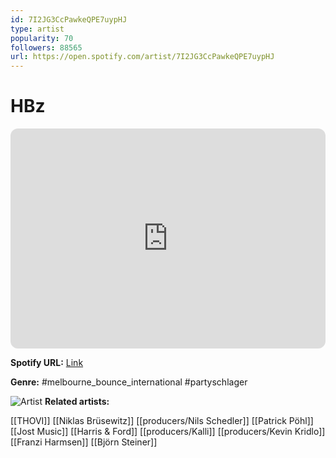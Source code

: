 ```yaml
---
id: 7I2JG3CcPawkeQPE7uypHJ
type: artist
popularity: 70
followers: 88565
url: https://open.spotify.com/artist/7I2JG3CcPawkeQPE7uypHJ
---
```

# HBz

<iframe style="border-radius:12px" src="https://open.spotify.com/embed/artist/7I2JG3CcPawkeQPE7uypHJ" width="100%" height="352" frameBorder="0" allowfullscreen="" allow="autoplay; clipboard-write; encrypted-media; fullscreen; picture-in-picture" loading="lazy"></iframe>

**Spotify URL:** [Link](https://open.spotify.com/artist/7I2JG3CcPawkeQPE7uypHJ)

**Genre:**  #melbourne_bounce_international #partyschlager

![Artist](https://i.scdn.co/image/ab6761610000e5eb3f8d725d4ac70f825331d666)
**Related artists:**

[[THOVI]]
[[Niklas Brüsewitz]]
[[producers/Nils Schedler]]
[[Patrick Pöhl]]
[[Jost Music]]
[[Harris & Ford]]
[[producers/Kalli]]
[[producers/Kevin Kridlo]]
[[Franzi Harmsen]]
[[Björn Steiner]]
